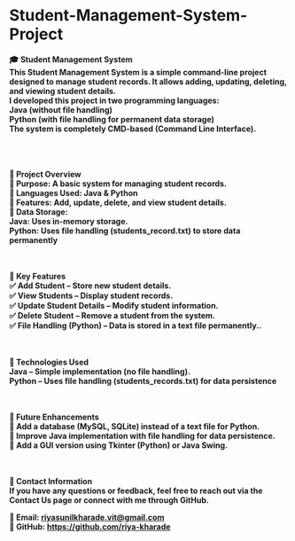 # Student-Management-System-Project

<b>🎓 Student Management System<br>
This Student Management System is a simple command-line project designed to manage student records. It allows adding, updating, deleting, and viewing student details.<br>
I developed this project in two programming languages:<br>
Java (without file handling)<br>
Python (with file handling for permanent data storage)<br>
The system is completely CMD-based (Command Line Interface).<br>
<br><br><br>

<b>📌 Project Overview</b><br>
🔹 Purpose: A basic system for managing student records.<br>
🔹 Languages Used: Java & Python<br>
🔹 Features: Add, update, delete, and view student details.<br>
🔹 Data Storage:<br>
  Java: Uses in-memory storage.<br>
  Python: Uses file handling (students_record.txt) to store data permanently<br><br><br>

<b>🚀 Key Features</b><br>
✅ Add Student – Store new student details.<br>
✅ View Students – Display student records.<br>
✅ Update Student Details – Modify student information.<br>
✅ Delete Student – Remove a student from the system.<br>
✅ File Handling (Python) – Data is stored in a text file permanently..<br><br><br>

<b>🎨 Technologies Used</b><br>
Java – Simple implementation (no file handling).<br>
Python – Uses file handling (students_records.txt) for data persistence<br><br><br>



<b>🎯 Future Enhancements</b><br>
🔹 Add a database (MySQL, SQLite) instead of a text file for Python.<br>
🔹 Improve Java implementation with file handling for data persistence.<br>
🔹 Add a GUI version using Tkinter (Python) or Java Swing.<br><br><br>


<b>📩 Contact Information</b><br>
If you have any questions or feedback, feel free to reach out via the Contact Us page or connect with me through GitHub.<br>

📧 Email: riyasunilkharade.vit@gmail.com<br>
🔗 GitHub: https://github.com/riya-kharade<br>
